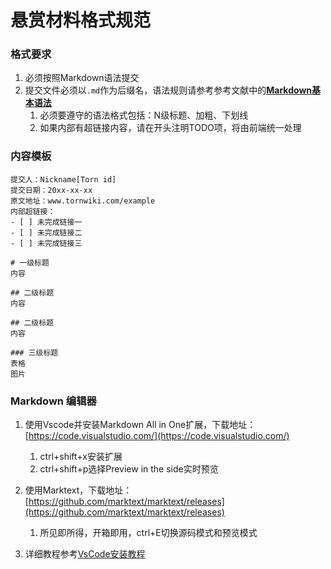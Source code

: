 # 悬赏材料格式规范

### 格式要求

1. 必须按照Markdown语法提交
2. 提交文件必须以`.md`作为后缀名，语法规则请参考参考文献中的[**Markdown基本语法**](/reference/markdown_basic.md)
   1. 必须要遵守的语法格式包括：N级标题、加粗、下划线
   2. 如果内部有超链接内容，请在开头注明TODO项，将由前端统一处理

### 内容模板

```
提交人：Nickname[Torn id]
提交日期：20xx-xx-xx
原文地址：www.tornwiki.com/example
内部超链接：
- [ ] 未完成链接一
- [ ] 未完成链接二
- [ ] 未完成链接三

# 一级标题
内容

## 二级标题
内容

## 二级标题
内容

### 三级标题
表格
图片
```

### Markdown 编辑器

1. 使用Vscode并安装Markdown All in One扩展，下载地址：[https://code.visualstudio.com/](https://code.visualstudio.com/)
   1. ctrl+shift+x安装扩展
   2. ctrl+shift+p选择Preview in the side实时预览
2. 使用Marktext，下载地址：[https://github.com/marktext/marktext/releases](https://github.com/marktext/marktext/releases)
   1. 所见即所得，开箱即用，ctrl+E切换源码模式和预览模式

3. 详细教程参考[VsCode安装教程](/reference/vscode_install.md)